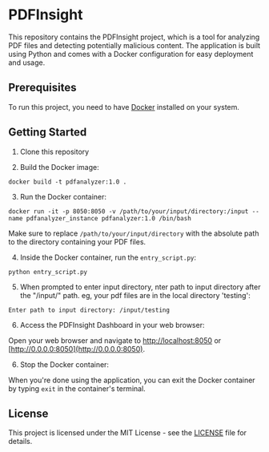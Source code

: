 # PDFInsight

This repository contains the PDFInsight project, which is a tool for analyzing PDF files and detecting potentially malicious content. The application is built using Python and comes with a Docker configuration for easy deployment and usage.

## Prerequisites

To run this project, you need to have [Docker](https://www.docker.com/products/docker-desktop) installed on your system.

## Getting Started

1. Clone this repository

2. Build the Docker image:

```
docker build -t pdfanalyzer:1.0 .
```

3. Run the Docker container:

```
docker run -it -p 8050:8050 -v /path/to/your/input/directory:/input --name pdfanalyzer_instance pdfanalyzer:1.0 /bin/bash
```

Make sure to replace `/path/to/your/input/directory` with the absolute path to the directory containing your PDF files.

4. Inside the Docker container, run the `entry_script.py`:

```
python entry_script.py
```

5. When prompted to enter input directory, nter path to input directory after the "/input/" path. eg, your pdf files are in the local directory 'testing': 

```
Enter path to input directory: /input/testing
```

6. Access the PDFInsight Dashboard in your web browser:

Open your web browser and navigate to [http://localhost:8050](http://localhost:8050) or [http://0.0.0.0:8050](http://0.0.0.0:8050).

6. Stop the Docker container:

When you're done using the application, you can exit the Docker container by typing `exit` in the container's terminal.

## License

This project is licensed under the MIT License - see the [LICENSE](LICENSE) file for details.
